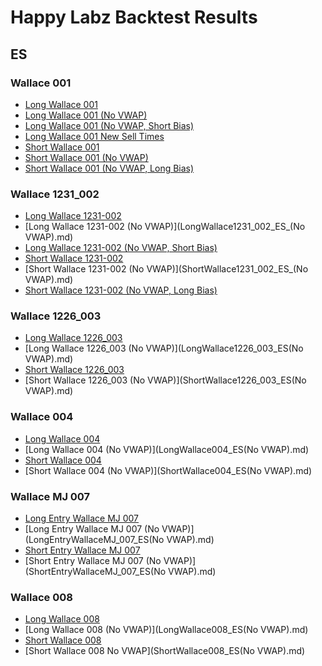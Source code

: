# Happy Labz Backtest Results

## ES

### Wallace 001

- [Long Wallace 001](LongWallace001_ES.md)
- [Long Wallace 001 (No VWAP)](LongWallace001_ES(No_VWAP).md)
- [Long Wallace 001 (No VWAP, Short Bias)](LongWallace001_ES_NoVWAP_ShortBias.md)
- [Long Wallace 001 New Sell Times](LongWallace001_New.md)
- [Short Wallace 001](ShortWallace001_ES.md)
- [Short Wallace 001 (No VWAP)](ShortWallace001_ES_(No_VWAP).md)
- [Short Wallace 001 (No VWAP, Long Bias)](ShortWallace001_ES_NoVWAP_LongBias.md)

### Wallace 1231_002

- [Long Wallace 1231-002](LongWallace1231_002_ES.md)
- [Long Wallace 1231-002 (No VWAP)](LongWallace1231_002_ES_(No VWAP).md)
- [Long Wallace 1231-002 (No VWAP, Short Bias)](LongWallace1231_002_ES_NoVWAP_ShortBias.md)
- [Short Wallace 1231-002](ShortWallace1231_002_ES.md)
- [Short Wallace 1231-002 (No VWAP)](ShortWallace1231_002_ES_(No VWAP).md)
- [Short Wallace 1231-002 (No VWAP, Long Bias)](ShortWallace1231_002_ES_NoVWAP_LongBias.md)

### Wallace 1226_003

- [Long Wallace 1226_003](LongWallace1226_003_ES.md)
- [Long Wallace 1226_003 (No VWAP)](LongWallace1226_003_ES(No VWAP).md)
- [Short Wallace 1226_003](ShortWallace1226_003_ES.md)
- [Short Wallace 1226_003 (No VWAP)](ShortWallace1226_003_ES(No VWAP).md)

### Wallace 004

- [Long Wallace 004](LongWallace004_ES.md)
- [Long Wallace 004 (No VWAP)](LongWallace004_ES(No VWAP).md)
- [Short Wallace 004](ShortWallace004_ES.md)
- [Short Wallace 004 (No VWAP)](ShortWallace004_ES(No VWAP).md)


### Wallace MJ 007

- [Long Entry Wallace MJ 007](LongEntryWallaceMJ_007_ES.md)
- [Long Entry Wallace MJ 007 (No VWAP)](LongEntryWallaceMJ_007_ES(No VWAP).md)
- [Short Entry Wallace MJ 007](ShortEntryWallaceMJ_007_ES.md)
- [Short Entry Wallace MJ 007 (No VWAP)](ShortEntryWallaceMJ_007_ES(No VWAP).md)

### Wallace 008

- [Long Wallace 008](LongWallace008_ES.md)
- [Long Wallace 008 (No VWAP)](LongWallace008_ES(No VWAP).md)
- [Short Wallace 008](ShortWallace008_ES.md)
- [Short Wallace 008 No VWAP](ShortWallace008_ES(No VWAP).md)
